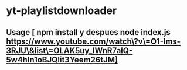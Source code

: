 # yt-playlistdownloader

## Usage [ npm install y despues node index.js https://www.youtube.com/watch\?v\=O1-Ims-3RJU\&list\=OLAK5uy_lWnR7alQ-5w4hln1oBJQlit3Yeem26tJM]
